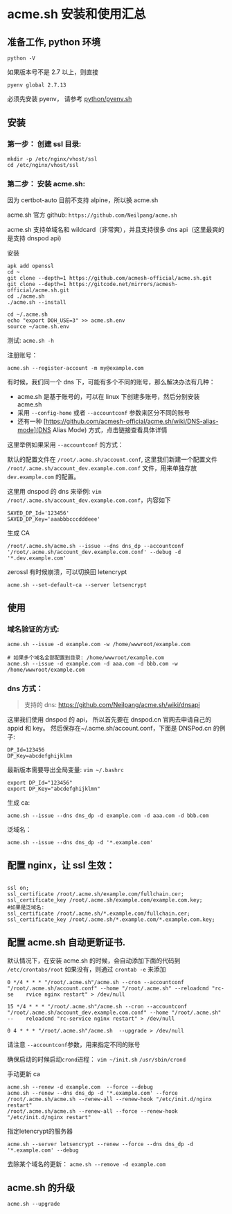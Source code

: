 # acme.sh 安装和使用汇总

## 准备工作, python 环境

```
python -V
```

如果版本号不是 2.7 以上，则直接

```
pyenv global 2.7.13
```

必须先安装 pyenv， 请参考 [python/pyenv.sh](python/pyenv.sh)

## 安装

### 第一步： 创建 ssl 目录:

```
mkdir -p /etc/nginx/vhost/ssl
cd /etc/nginx/vhost/ssl
```

### 第二步： 安装 acme.sh:

因为 certbot-auto 目前不支持 alpine，所以换 acme.sh

acme.sh 官方 github: `https://github.com/Neilpang/acme.sh`

acme.sh 支持单域名和 wildcard（非常爽），并且支持很多 dns api（这里最爽的是支持 dnspod api)

安装

```
apk add openssl
cd ~
git clone --depth=1 https://github.com/acmesh-official/acme.sh.git
git clone --depth=1 https://gitcode.net/mirrors/acmesh-official/acme.sh.git
cd ./acme.sh
./acme.sh --install

cd ~/.acme.sh
echo "export DOH_USE=3" >> acme.sh.env
source ~/acme.sh.env

```

测试: `acme.sh -h`

注册账号：

```
acme.sh --register-account -m my@example.com
```

有时候，我们同一个 dns 下，可能有多个不同的账号，那么解决办法有几种：

- acme.sh 是基于账号的，可以在 linux 下创建多账号，然后分别安装 acme.sh
- 采用 `--config-home` 或者 `--accountconf` 参数来区分不同的账号
- 还有一种 [https://github.com/acmesh-official/acme.sh/wiki/DNS-alias-mode](DNS Alias Mode) 方式，点击链接查看具体详情

这里举例如果采用 `--accountconf` 的方式：

默认的配置文件在 `/root/.acme.sh/account.conf`, 这里我们新建一个配置文件 `/root/.acme.sh/account_dev.example.com.conf` 文件，用来单独存放 `dev.example.com` 的配置。

这里用 dnspod 的 dns 来举例: `vim /root/.acme.sh/account_dev.example.com.conf`，内容如下

```
SAVED_DP_Id='123456'
SAVED_DP_Key='aaabbbcccdddeee'
```

生成 CA

```
/root/.acme.sh/acme.sh --issue --dns dns_dp --accountconf '/root/.acme.sh/account_dev.example.com.conf' --debug -d '*.dev.example.com'
```

zerossl 有时候崩溃，可以切换回 letencrypt

```
acme.sh --set-default-ca --server letsencrypt
```

## 使用

### 域名验证的方式:

```
acme.sh --issue -d example.com -w /home/wwwroot/example.com

# 如果多个域名全部配置到目录: /home/wwwroot/example.com
acme.sh --issue -d example.com -d aaa.com -d bbb.com -w /home/wwwroot/example.com

```

### dns 方式：

> 支持的 dns: https://github.com/Neilpang/acme.sh/wiki/dnsapi

这里我们使用 dnspod 的 api， 所以首先要在 dnspod.cn 官网去申请自己的 appid 和 key。 然后保存在~/.acme.sh/account.conf，下面是 DNSPod.cn 的例子:

```
DP_Id=123456
DP_Key=abcdefghijklmn
```

最新版本需要导出全局变量: `vim ~/.bashrc`

```
export DP_Id="123456"
export DP_Key="abcdefghijklmn"
```

生成 ca:

`acme.sh --issue --dns dns_dp -d example.com -d aaa.com -d bbb.com`

泛域名：

`acme.sh --issue --dns dns_dp -d '*.example.com'`

## 配置 nginx，让 ssl 生效：

```

ssl on;
ssl_certificate /root/.acme.sh/example.com/fullchain.cer;
ssl_certificate_key /root/.acme.sh/example.com/example.com.key;
#如果是泛域名:
ssl_certificate /root/.acme.sh/*.example.com/fullchain.cer;
ssl_certificate_key /root/.acme.sh/*.example.com/*.example.com.key;
```

## 配置 acme.sh 自动更新证书.

默认情况下，在安装 acme.sh 的时候，会自动添加下面的代码到 `/etc/crontabs/root`
如果没有，则通过 `crontab -e` 来添加

```
0 */4 * * * "/root/.acme.sh"/acme.sh --cron --accountconf "/root/.acme.sh/account.conf" --home "/root/.acme.sh" --reloadcmd "rc-se    rvice nginx restart" > /dev/null

15 */4 * * * "/root/.acme.sh"/acme.sh --cron --accountconf "/root/.acme.sh/account_dev.example.com.conf" --home "/root/.acme.sh" --    reloadcmd "rc-service nginx restart" > /dev/null

0 4 * * * "/root/.acme.sh"/acme.sh  --upgrade > /dev/null
```

请注意 `--accountconf`参数，用来指定不同的账号

确保启动的时候启动`crond`进程： `vim ~/init.sh`
`/usr/sbin/crond`

手动更新 ca

```
acme.sh --renew -d example.com  --force --debug
acme.sh --renew --dns dns_dp -d '*.example.com' --force
/root/.acme.sh/acme.sh --renew-all --renew-hook "/etc/init.d/nginx restart"
/root/.acme.sh/acme.sh --renew-all --force --renew-hook "/etc/init.d/nginx restart"
```

指定letencrypt的服务器

```
acme.sh --server letsencrypt --renew --force --dns dns_dp -d '*.example.com' --debug

```

去除某个域名的更新：
`acme.sh --remove -d example.com`

## acme.sh 的升级

`acme.sh --upgrade`
